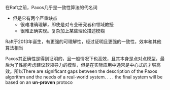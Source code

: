 在Raft之前，Paxos几乎是一致性算法的代名词
+ 但是它有两个严重缺点
	+ 很难准确理解，即使是对专业研究者和领域教授
	+ 很难正确实现。复杂加上某些理论描述模糊

Raft于2013年诞生，有更强的可理解性，经过证明且更强的一致性，效率和其他算法相当

Paxos其正确性是得到证明的，且一般情况下也高效，且其本身是点对点模型，最后为了性能考虑建议软领导力的模型，但是在实际应用中通常是中心式的才够高效。所以There are significant gaps between the description of the Paxos algorithm and the needs of a real-world system. . . . the final system will be based on an **un-proven** protoco